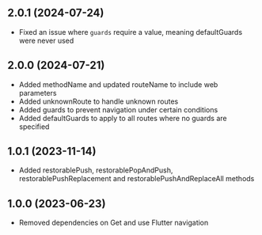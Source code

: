 ## 2.0.1 (2024-07-24)

- Fixed an issue where `guards` require a value, meaning defaultGuards were never used

## 2.0.0 (2024-07-21)

- Added methodName and updated routeName to include web parameters
- Added unknownRoute to handle unknown routes
- Added guards to prevent navigation under certain conditions
- Added defaultGuards to apply to all routes where no guards are specified

## 1.0.1 (2023-11-14)

- Added restorablePush, restorablePopAndPush, restorablePushReplacement and restorablePushAndReplaceAll methods

## 1.0.0 (2023-06-23)

- Removed dependencies on Get and use Flutter navigation
